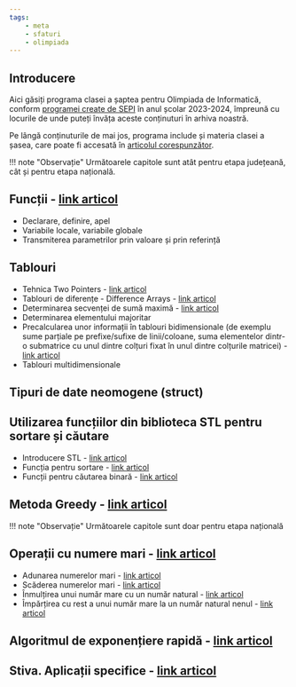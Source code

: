 ```yaml
---
tags:
    - meta
    - sfaturi
    - olimpiada
---
```


## Introducere

Aici găsiți programa clasei a șaptea pentru Olimpiada de Informatică, conform [programei create de SEPI](https://sepi.ro/assets/upload-file/oni2024/Programa%20pentru%20olimpiada%20de%20informatica_gimnaziu%20si%20liceu.pdf) în anul școlar 2023-2024, împreună cu locurile de unde puteți învăța aceste conținuturi în arhiva noastră. 

Pe lângă conținuturile de mai jos, programa include și materia clasei a șasea, care poate fi accesată în [articolul corespunzător](https://edu.roalgo.ro/olimpiada/clasa-VI/).

!!! note "Observație"
    Următoarele capitole sunt atât pentru etapa județeană, cât și pentru etapa națională.

## Funcții - [link articol](https://edu.roalgo.ro/cppintro/functions/)

* Declarare, definire, apel 
* Variabile locale, variabile globale 
* Transmiterea parametrilor prin valoare și prin referință 

## Tablouri  

* Tehnica Two Pointers - [link articol](https://edu.roalgo.ro/mediu/two-pointers/)
* Tablouri de diferențe - Difference Arrays - [link articol](https://edu.roalgo.ro/usor/partial-sums/?h=#smenul-lui-mars)
* Determinarea secvenței de sumă maximă - [link articol](https://edu.roalgo.ro/mediu/sequences/#subsecventa-de-suma-maxima) 
* Determinarea elementului majoritar 
* Precalcularea unor informații în tablouri bidimensionale (de exemplu sume parțiale pe prefixe/sufixe de linii/coloane, suma elementelor dintr-o submatrice cu unul dintre colțuri fixat în unul dintre colțurile matricei) - [link articol](https://edu.roalgo.ro/usor/partial-sums/#extinderea-sumelor-partiale-pe-matrice)
* Tablouri multidimensionale 

## Tipuri de date neomogene (struct) 

## Utilizarea funcțiilor din biblioteca STL pentru sortare și căutare

* Introducere STL - [link articol](https://edu.roalgo.ro/cppintro/stl/)
* Funcția pentru sortare - [link articol](https://edu.roalgo.ro/usor/sorting/#functia-stdsort)
* Funcții pentru căutarea binară - [link articol](https://edu.roalgo.ro/usor/binary-search/#functii-de-sistem-pentru-cautarea-binara)

## Metoda Greedy - [link articol](https://edu.roalgo.ro/usor/greedy/)

!!! note "Observație"
    Următoarele capitole sunt doar pentru etapa națională

## Operații cu numere mari - [link articol](https://edu.roalgo.ro/mediu/bignum/)

* Adunarea numerelor mari - [link articol](https://edu.roalgo.ro/mediu/bignum/#adunarea-numerelor-mari/)
* Scăderea numerelor mari - [link articol](https://edu.roalgo.ro/mediu/bignum/#scaderea-numerelor-mari)
* Înmulțirea unui număr mare cu un număr natural - [link articol](https://edu.roalgo.ro/mediu/bignum/#inmultirea-unui-numar-mare-cu-un-numar-mic)
* Împărțirea cu rest a unui număr mare la un număr natural nenul - [link articol](https://edu.roalgo.ro/mediu/bignum/#impartirea-unui-numar-mare-la-un-numar-mic)

## Algoritmul de exponențiere rapidă - [link articol](https://edu.roalgo.ro/mediu/pow-log/#ridicarea-la-putere-in-timp-logaritmic)

## Stiva. Aplicații specifice - [link articol](https://edu.roalgo.ro/mediu/stack/)

